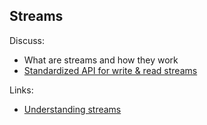 ## Streams

Discuss:

- What are streams and how they work
- [Standardized API for write & read streams](https://nodejs.org/api/stream.html)

Links:

- [Understanding streams](https://nodejs.org/api/stream.html)
